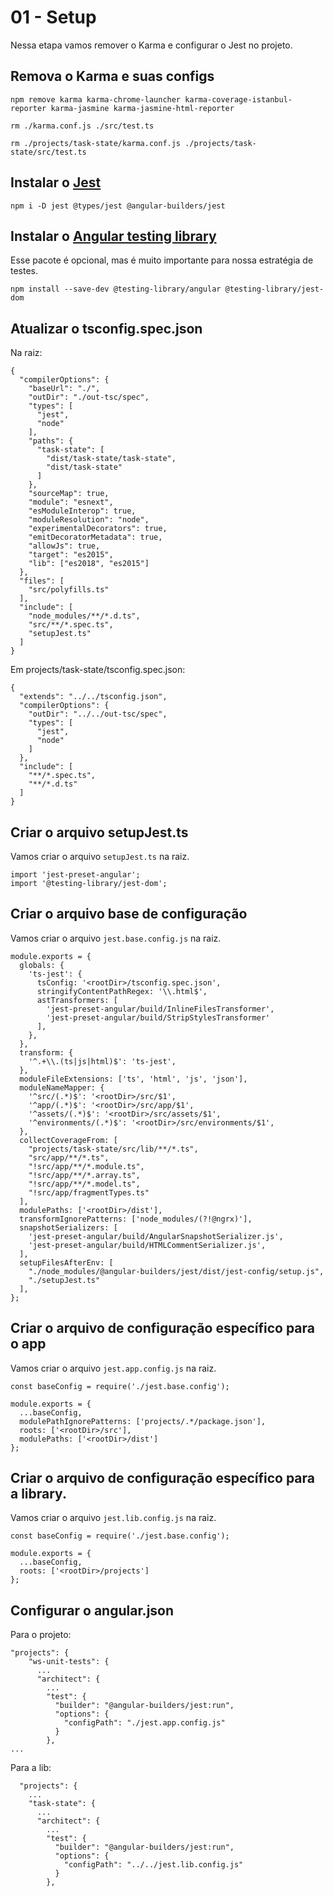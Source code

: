 # 01 - Setup

Nessa etapa vamos remover o Karma e configurar o Jest no projeto.

## Remova o Karma e suas configs

```
npm remove karma karma-chrome-launcher karma-coverage-istanbul-reporter karma-jasmine karma-jasmine-html-reporter
```

```
rm ./karma.conf.js ./src/test.ts
```

```
rm ./projects/task-state/karma.conf.js ./projects/task-state/src/test.ts
```

## Instalar o [Jest](https://jestjs.io/docs/en/getting-started)

```
npm i -D jest @types/jest @angular-builders/jest
```

## Instalar o [Angular testing library](https://testing-library.com/docs/angular-testing-library/intro)

Esse pacote é opcional, mas é muito importante para nossa estratégia de testes.

```
npm install --save-dev @testing-library/angular @testing-library/jest-dom
```

## Atualizar o tsconfig.spec.json

Na raiz:

```
{
  "compilerOptions": {
    "baseUrl": "./",
    "outDir": "./out-tsc/spec",
    "types": [
      "jest",
      "node"
    ],
    "paths": {
      "task-state": [
        "dist/task-state/task-state",
        "dist/task-state"
      ]
    },
    "sourceMap": true,
    "module": "esnext",
    "esModuleInterop": true,
    "moduleResolution": "node",
    "experimentalDecorators": true,
    "emitDecoratorMetadata": true,
    "allowJs": true,
    "target": "es2015",
    "lib": ["es2018", "es2015"]
  },
  "files": [
    "src/polyfills.ts"
  ],
  "include": [
    "node_modules/**/*.d.ts",
    "src/**/*.spec.ts",
    "setupJest.ts"
  ]
}
```

Em projects/task-state/tsconfig.spec.json:

```
{
  "extends": "../../tsconfig.json",
  "compilerOptions": {
    "outDir": "../../out-tsc/spec",
    "types": [
      "jest",
      "node"
    ]
  },
  "include": [
    "**/*.spec.ts",
    "**/*.d.ts"
  ]
}
```

## Criar o arquivo setupJest.ts

Vamos criar o arquivo `setupJest.ts` na raiz.

```
import 'jest-preset-angular';
import '@testing-library/jest-dom';
```

## Criar o arquivo base de configuração

Vamos criar o arquivo `jest.base.config.js` na raiz.

```
module.exports = {
  globals: {
    'ts-jest': {
      tsConfig: '<rootDir>/tsconfig.spec.json',
      stringifyContentPathRegex: '\\.html$',
      astTransformers: [
        'jest-preset-angular/build/InlineFilesTransformer',
        'jest-preset-angular/build/StripStylesTransformer'
      ],
    },
  },
  transform: {
    '^.+\\.(ts|js|html)$': 'ts-jest',
  },
  moduleFileExtensions: ['ts', 'html', 'js', 'json'],
  moduleNameMapper: {
    '^src/(.*)$': '<rootDir>/src/$1',
    '^app/(.*)$': '<rootDir>/src/app/$1',
    '^assets/(.*)$': '<rootDir>/src/assets/$1',
    '^environments/(.*)$': '<rootDir>/src/environments/$1',
  },
  collectCoverageFrom: [
    "projects/task-state/src/lib/**/*.ts",
    "src/app/**/*.ts",
    "!src/app/**/*.module.ts",
    "!src/app/**/*.array.ts",
    "!src/app/**/*.model.ts",
    "!src/app/fragmentTypes.ts"
  ],
  modulePaths: ['<rootDir>/dist'],
  transformIgnorePatterns: ['node_modules/(?!@ngrx)'],
  snapshotSerializers: [
    'jest-preset-angular/build/AngularSnapshotSerializer.js',
    'jest-preset-angular/build/HTMLCommentSerializer.js',
  ],
  setupFilesAfterEnv: [
    "./node_modules/@angular-builders/jest/dist/jest-config/setup.js",
    "./setupJest.ts"
  ],
};
```

## Criar o arquivo de configuração específico para o app

Vamos criar o arquivo `jest.app.config.js` na raiz.

```
const baseConfig = require('./jest.base.config');

module.exports = {
  ...baseConfig,
  modulePathIgnorePatterns: ['projects/.*/package.json'],
  roots: ['<rootDir>/src'],
  modulePaths: ['<rootDir>/dist']
};
```

## Criar o arquivo de configuração específico para a library.

Vamos criar o arquivo `jest.lib.config.js` na raiz.

```
const baseConfig = require('./jest.base.config');

module.exports = {
  ...baseConfig,
  roots: ['<rootDir>/projects']
};
```

## Configurar o angular.json

Para o projeto:

```
"projects": {
    "ws-unit-tests": {
      ...
      "architect": {
        ...
        "test": {
          "builder": "@angular-builders/jest:run",
          "options": {
            "configPath": "./jest.app.config.js"
          }
        },
...
```

Para a lib:

```
  "projects": {
    ...
    "task-state": {
      ...
      "architect": {
        ...
        "test": {
          "builder": "@angular-builders/jest:run",
          "options": {
            "configPath": "../../jest.lib.config.js"
          }
        },
```
